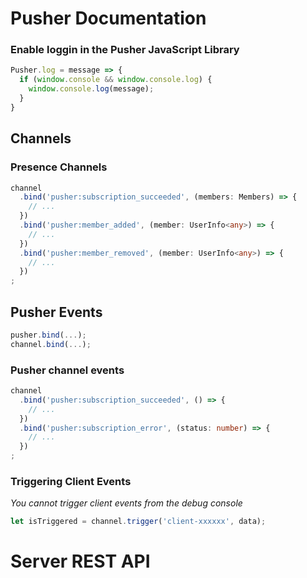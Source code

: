 # Pusher Documentation

### Enable loggin in the Pusher JavaScript Library

```javascript
Pusher.log = message => {
  if (window.console && window.console.log) {
    window.console.log(message);
  }
}
```

## Channels

### Presence Channels

```typescript
channel
  .bind('pusher:subscription_succeeded', (members: Members) => {
    // ...
  })
  .bind('pusher:member_added', (member: UserInfo<any>) => {
    // ...
  })
  .bind('pusher:member_removed', (member: UserInfo<any>) => {
    // ...
  })
;
```

## Pusher Events

```typescript
pusher.bind(...);
channel.bind(...);
```

### Pusher channel events

```typescript
channel
  .bind('pusher:subscription_succeeded', () => {
    // ...
  })
  .bind('pusher:subscription_error', (status: number) => {
    // ...
  })
;
```

### Triggering Client Events

*You cannot trigger client events from the debug console*

```typescript
let isTriggered = channel.trigger('client-xxxxxx', data);
```

# Server REST API



